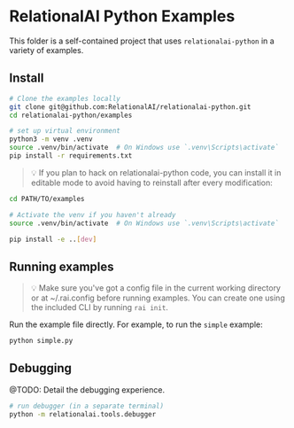 # RelationalAI Python Examples

This folder is a self-contained project that uses `relationalai-python` in a variety of examples.

## Install

```sh
# Clone the examples locally
git clone git@github.com:RelationalAI/relationalai-python.git
cd relationalai-python/examples

# set up virtual environment
python3 -m venv .venv
source .venv/bin/activate  # On Windows use `.venv\Scripts\activate`
pip install -r requirements.txt
```

> :bulb: If you plan to hack on relationalai-python code, you can install it in editable mode to avoid having to reinstall after every modification:

```sh
cd PATH/TO/examples

# Activate the venv if you haven't already
source .venv/bin/activate  # On Windows use `.venv\Scripts\activate`

pip install -e ..[dev]
```

## Running examples

> :bulb: Make sure you've got a config file in the current working directory or at ~/.rai.config before running examples. You can create one using the included CLI by running `rai init`.

Run the example file directly. For example, to run the `simple` example:

```sh
python simple.py
```

## Debugging 

@TODO: Detail the debugging experience.

```sh
# run debugger (in a separate terminal)
python -m relationalai.tools.debugger
```
